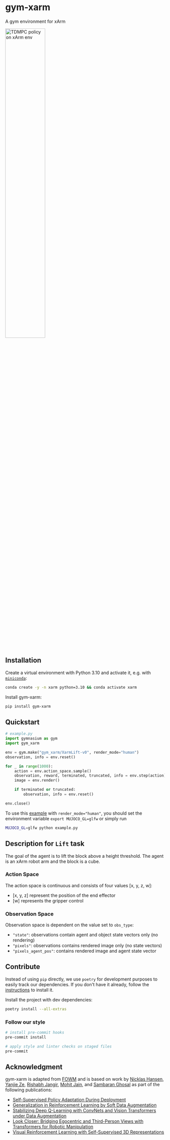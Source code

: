 # gym-xarm

A gym environment for xArm

<td><img src="http://remicadene.com/assets/gif/simxarm_tdmpc.gif" width="50%" alt="TDMPC policy on xArm env"/></td>


## Installation

Create a virtual environment with Python 3.10 and activate it, e.g. with [`miniconda`](https://docs.anaconda.com/free/miniconda/index.html):
```bash
conda create -y -n xarm python=3.10 && conda activate xarm
```

Install gym-xarm:
```bash
pip install gym-xarm
```


## Quickstart

```python
# example.py
import gymnasium as gym
import gym_xarm

env = gym.make("gym_xarm/XarmLift-v0", render_mode="human")
observation, info = env.reset()

for _ in range(1000):
    action = env.action_space.sample()
    observation, reward, terminated, truncated, info = env.step(action)
    image = env.render()

    if terminated or truncated:
        observation, info = env.reset()

env.close()
```

To use this [example](./example.py) with `render_mode="human"`, you should set the environment variable `export MUJOCO_GL=glfw` or simply run
```bash
MUJOCO_GL=glfw python example.py
```

## Description for `Lift` task

The goal of the agent is to lift the block above a height threshold. The agent is an xArm robot arm and the block is a cube.

### Action Space

The action space is continuous and consists of four values [x, y, z, w]:
- [x, y, z] represent the position of the end effector
- [w] represents the gripper control

### Observation Space

Observation space is dependent on the value set to `obs_type`:
- `"state"`: observations contain agent and object state vectors only (no rendering)
- `"pixels"`: observations contains rendered image only (no state vectors)
- `"pixels_agent_pos"`: contains rendered image and agent state vector


## Contribute

Instead of using `pip` directly, we use `poetry` for development purposes to easily track our dependencies.
If you don't have it already, follow the [instructions](https://python-poetry.org/docs/#installation) to install it.

Install the project with dev dependencies:
```bash
poetry install --all-extras
```

### Follow our style

```bash
# install pre-commit hooks
pre-commit install

# apply style and linter checks on staged files
pre-commit
```


## Acknowledgment

gym-xarm is adapted from [FOWM](https://www.yunhaifeng.com/FOWM/) and is based on work by [Nicklas Hansen](https://nicklashansen.github.io/), [Yanjie Ze](https://yanjieze.com/), [Rishabh Jangir](https://jangirrishabh.github.io/), [Mohit Jain](https://natsu6767.github.io/), and [Sambaran Ghosal](https://github.com/SambaranRepo) as part of the following publications:
* [Self-Supervised Policy Adaptation During Deployment](https://arxiv.org/abs/2007.04309)
* [Generalization in Reinforcement Learning by Soft Data Augmentation](https://arxiv.org/abs/2011.13389)
* [Stabilizing Deep Q-Learning with ConvNets and Vision Transformers under Data Augmentation](https://arxiv.org/abs/2107.00644)
* [Look Closer: Bridging Egocentric and Third-Person Views with Transformers for Robotic Manipulation](https://arxiv.org/abs/2201.07779)
* [Visual Reinforcement Learning with Self-Supervised 3D Representations](https://arxiv.org/abs/2210.07241)
